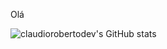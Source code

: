 Olá 




![claudiorobertodev's GitHub stats](https://github-readme-stats.vercel.app/api?username=claudiorobertodev&show_icons=true&theme=radical)
